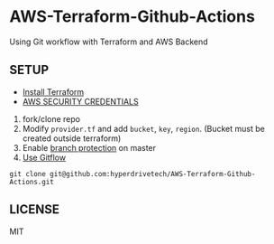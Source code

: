 # AWS-Terraform-Github-Actions
Using Git workflow with Terraform and AWS Backend 


## SETUP 

- [Install Terraform](https://www.terraform.io/downloads.html)
- [AWS SECURITY CREDENTIALS](https://docs.aws.amazon.com/general/latest/gr/aws-sec-cred-types.html#access-keys-and-secret-access-keys)


1. fork/clone repo 
2. Modify `provider.tf` and add `bucket`, `key`, `region`. (Bucket must be created outside terraform)
3. Enable [branch protection](https://help.github.com/en/enterprise/2.16/admin/developer-workflow/configuring-protected-branches-and-required-status-checks) on master 
4. [Use Gitflow](https://datasift.github.io/gitflow/IntroducingGitFlow.html)

```
git clone git@github.com:hyperdrivetech/AWS-Terraform-Github-Actions.git
```

## LICENSE
MIT 